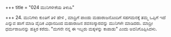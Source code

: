 +++
title = "024 ಮುನಿಗಳೀಕೆಯ ತಿಳುಹಿ"

+++
24. ಮುನಿಗಳು ಕುಂತಿಗೆ ತಿಳಿ ಹೇಳಿ , ಮಾದ್ರಿಗೆ ಪಾಂಡು ಮಹಾರಾಜನೊಂದಿಗೆ ಸಹಗಮನಕ್ಕೆ ತಮ್ಮ ಒಪ್ಪಿಗೆ ಇದೆ ಎನ್ನುವ ಹಾಗೆ ಮಾಡಿ ವೈದಿಕ ವಿಧಾನದಿಂದ ಮಹಾರಾಜನ ಶವಸಂಸ್ಕಾರವನ್ನು ಮುನಿಗಳೇ ಮಾಡಿದರು. ಮಾದ್ರೀ ಧರ್ಮರಾಜನನ್ನು ಹತ್ತಿರ ಕರೆದು. "ಮಗನೇ ನನ್ನ ಈ ಇಬ್ಬರು ಮಕ್ಕಳನ್ನು ಕಾಪಾಡು" ಎಂದು ಅವನಿಗೊಪ್ಪಿಸಿದಳು.